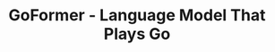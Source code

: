 ---
layout: page
title: GoFormer - Language Model That Plays Go
description: Can GoFormer perform reasonably well just by next move (token) prediction, without MCTS?
img:
importance: 1
category: pretraining
related_publications: true
redirect: https://github.com/kenhktsui/goformer
---